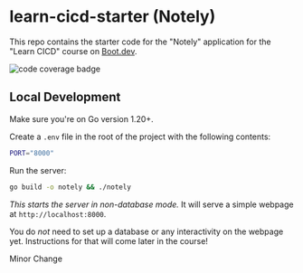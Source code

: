 # learn-cicd-starter (Notely)

This repo contains the starter code for the "Notely" application for the "Learn CICD" course on [Boot.dev](https://boot.dev).


![code coverage badge](https://github.com/ngcoders/learn-cicd-starter/workflows/Tests/badge.svg)

## Local Development

Make sure you're on Go version 1.20+.

Create a `.env` file in the root of the project with the following contents:

```bash
PORT="8000"
```

Run the server:

```bash
go build -o notely && ./notely
```

*This starts the server in non-database mode.* It will serve a simple webpage at `http://localhost:8000`.

You do *not* need to set up a database or any interactivity on the webpage yet. Instructions for that will come later in the course!

Minor Change
